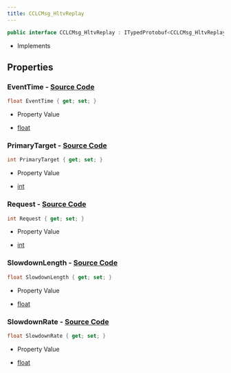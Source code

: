 ```yaml
---
title: CCLCMsg_HltvReplay
---
```


```csharp
public interface CCLCMsg_HltvReplay : ITypedProtobuf<CCLCMsg_HltvReplay>, INativeHandle, INetMessage<CCLCMsg_HltvReplay>, IDisposable
```

- Implements

## Properties

### **EventTime** - [Source Code](https://github.com/swiftly-solution/swiftlys2/blob/main/managed/src/SwiftlyS2.Generated/Protobufs/Interfaces/CCLCMsg_HltvReplay.cs#L30)

```csharp
float EventTime { get; set; }
```

- Property Value

- [float](https://learn.microsoft.com/dotnet/api/system.single)

### **PrimaryTarget** - [Source Code](https://github.com/swiftly-solution/swiftlys2/blob/main/managed/src/SwiftlyS2.Generated/Protobufs/Interfaces/CCLCMsg_HltvReplay.cs#L27)

```csharp
int PrimaryTarget { get; set; }
```

- Property Value

- [int](https://learn.microsoft.com/dotnet/api/system.int32)

### **Request** - [Source Code](https://github.com/swiftly-solution/swiftlys2/blob/main/managed/src/SwiftlyS2.Generated/Protobufs/Interfaces/CCLCMsg_HltvReplay.cs#L18)

```csharp
int Request { get; set; }
```

- Property Value

- [int](https://learn.microsoft.com/dotnet/api/system.int32)

### **SlowdownLength** - [Source Code](https://github.com/swiftly-solution/swiftlys2/blob/main/managed/src/SwiftlyS2.Generated/Protobufs/Interfaces/CCLCMsg_HltvReplay.cs#L21)

```csharp
float SlowdownLength { get; set; }
```

- Property Value

- [float](https://learn.microsoft.com/dotnet/api/system.single)

### **SlowdownRate** - [Source Code](https://github.com/swiftly-solution/swiftlys2/blob/main/managed/src/SwiftlyS2.Generated/Protobufs/Interfaces/CCLCMsg_HltvReplay.cs#L24)

```csharp
float SlowdownRate { get; set; }
```

- Property Value

- [float](https://learn.microsoft.com/dotnet/api/system.single)

